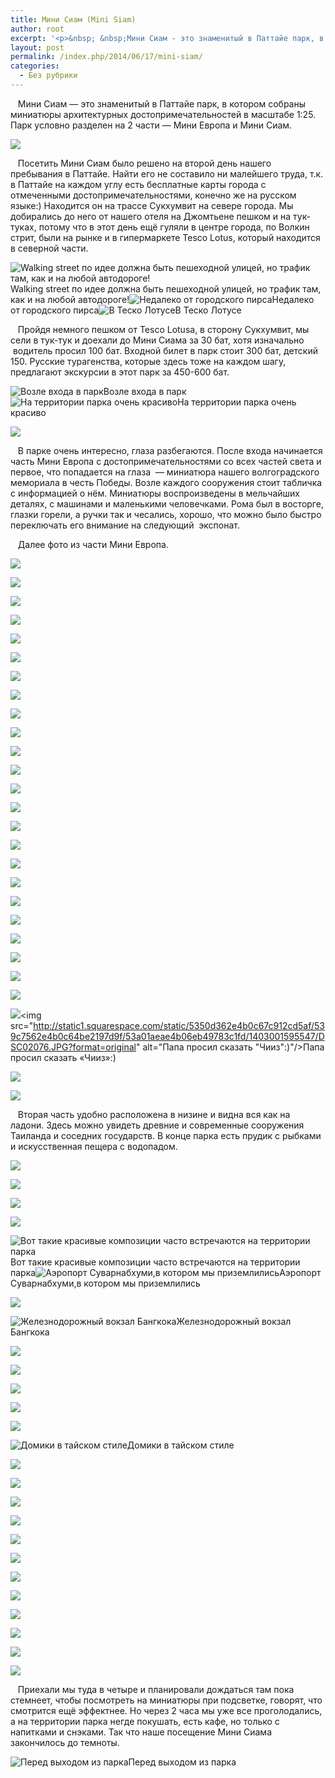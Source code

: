 ```yaml
---
title: Мини Сиам (Mini Siam)
author: root
excerpt: '<p>&nbsp; &nbsp;Мини Сиам - это знаменитый в Паттайе парк, в котором собраны миниатюры архитектурных достопримечательностей в масштабе 1:25. Парк условно разделен на 2 части - Мини Европа и Мини Сиам...</p>'
layout: post
permalink: /index.php/2014/06/17/mini-siam/
categories:
  - Без рубрики
---
```

&nbsp; &nbsp;Мини Сиам &#8212; это знаменитый в Паттайе парк, в котором собраны миниатюры архитектурных достопримечательностей в масштабе 1:25. Парк условно разделен на 2 части &#8212; Мини Европа и Мини Сиам.&nbsp;

![][1]

<p id="yui_3_17_2_1_1403020918107_59563">
  &nbsp; &nbsp;Посетить Мини Сиам было решено на второй день нашего пребывания в Паттайе. Найти его не составило ни малейшего труда, т.к. в Паттайе на каждом углу есть бесплатные карты города с отмеченными достопримечательностями, конечно же на русском языке:) Находится он на трассе Сукхумвит на севере города. Мы добирались до него от нашего отеля на Джомтьене пешком и на тук-туках, потому что в этот день ещё гуляли в центре города, по Волкин стрит, были на рынке и в гипермаркете Tesco Lotus, который находится в северной части.
</p>

![Walking street по идее должна быть пешеходной улицей, но трафик там, как и на любой автодороге!][2]Walking street по идее должна быть пешеходной улицей, но трафик там, как и на любой автодороге!![Недалеко от городского пирса][3]Недалеко от городского пирса![В Теско Лотусе][4]В Теско Лотусе 

&nbsp; &nbsp;Пройдя немного пешком от Tesco Lotusa, в сторону Сукхумвит, мы сели в тук-тук и доехали до Мини Сиама за 30 бат, хотя изначально &nbsp;водитель просил 100 бат. Входной билет в парк стоит 300 бат, детский 150. Русские турагенства, которые здесь тоже на каждом шагу, предлагают экскурсии в этот парк за 450-600 бат.

![Возле входа в парк][5]Возле входа в парк![На территории парка очень красиво][6]На территории парка очень красиво 

![][7]

&nbsp; &nbsp;В парке очень интересно, глаза разбегаются. После входа начинается часть Мини Европа с достопримечательностями со всех частей света и первое, что попадается на глаза &nbsp;&#8212; миниатюра нашего волгоградского мемориала в честь Победы. Возле каждого сооружения стоит табличка с информацией о нём. Миниатюры воспроизведены в мельчайших деталях, с машинами и маленькими человечками. Рома был в восторге, глазки горели, а ручки так и чесались, хорошо, что можно было быстро переключать его внимание на следующий &nbsp;экспонат.&nbsp;

&nbsp; &nbsp;Далее фото из части Мини Европа.

![][8]

![][9]

![][10]

![][11]

![][12]

![][13]

![][14]

![][15]

![][16]

![][17]

![][18]

![][19]

![][20]

![][21]

![][22]

![][23]

![][24]

![][25]

![][26]

![][27]

![][28]

![][29]

![][30]

![][31]

![][32]<img src="http://static1.squarespace.com/static/5350d362e4b0c67c912cd5af/539c7562e4b0c64be2197d9f/53a01aeae4b06eb49783c1fd/1403001595547/DSC02076.JPG?format=original" alt="Папа просил сказать "Чииз":)"/>Папа просил сказать &#171;Чииз&#187;:) 

![][33]

![][34]

<p id="yui_3_17_2_1_1402995462433_53067">
  &nbsp; &nbsp;Вторая часть удобно расположена в низине и видна вся как на ладони. Здесь можно увидеть древние и современные сооружения Таиланда и соседних государств. В конце парка есть прудик с рыбками и искусственная пещера с водопадом.
</p>

![][35]

![][36]

![][37]

![][38]

![Вот такие красивые композиции часто встречаются на территории парка][39]Вот такие красивые композиции часто встречаются на территории парка![Аэропорт Суварнабхуми,в котором мы приземлились][40]Аэропорт Суварнабхуми,в котором мы приземлились 

![][41]

![Железнодорожный вокзал Бангкока][42]Железнодорожный вокзал Бангкока 

![][43]

![][44]

![][45]

![][46]

![][47]

![Домики в тайском стиле][48]Домики в тайском стиле 

![][49]

![][50]

![][51]

![][52]

![][53]

![][54]

![][55]

![][56]

![][57]

![][58]

![][59]

![][60]

<p id="yui_3_17_2_1_1402995462433_53068">
  &nbsp; &nbsp;Приехали мы туда в четыре и планировали дождаться там пока стемнеет, чтобы посмотреть на миниатюры при подсветке, говорят, что смотрится ещё эффектнее. Но через 2 часа мы уже все проголодались, а на территории парка негде покушать, есть кафе, но только с напитками и снэками. Так что наше посещение Мини Сиама закончилось до темноты.&nbsp;
</p>

![Перед выходом из парка][61]Перед выходом из парка

 [1]: /images/2014-06-17-mini-siam/1.jpg
 [2]: /images/2014-06-17-mini-siam/2.jpg
 [3]: /images/2014-06-17-mini-siam/3.jpg
 [4]: /images/2014-06-17-mini-siam/4.jpg
 [5]: /images/2014-06-17-mini-siam/5.jpg
 [6]: /images/2014-06-17-mini-siam/6.jpg
 [7]: /images/2014-06-17-mini-siam/7.jpg
 [8]: /images/2014-06-17-mini-siam/8.jpg
 [9]: /images/2014-06-17-mini-siam/9.jpg
 [10]: /images/2014-06-17-mini-siam/10.jpg
 [11]: /images/2014-06-17-mini-siam/11.jpg
 [12]: /images/2014-06-17-mini-siam/12.jpg
 [13]: /images/2014-06-17-mini-siam/13.jpg
 [14]: /images/2014-06-17-mini-siam/14.jpg
 [15]: /images/2014-06-17-mini-siam/15.jpg
 [16]: /images/2014-06-17-mini-siam/16.jpg
 [17]: /images/2014-06-17-mini-siam/17.jpg
 [18]: /images/2014-06-17-mini-siam/18.jpg
 [19]: /images/2014-06-17-mini-siam/19.jpg
 [20]: /images/2014-06-17-mini-siam/20.jpg
 [21]: /images/2014-06-17-mini-siam/21.jpg
 [22]: /images/2014-06-17-mini-siam/22.jpg
 [23]: /images/2014-06-17-mini-siam/23.jpg
 [24]: /images/2014-06-17-mini-siam/24.jpg
 [25]: /images/2014-06-17-mini-siam/25.jpg
 [26]: /images/2014-06-17-mini-siam/26.jpg
 [27]: /images/2014-06-17-mini-siam/27.jpg
 [28]: /images/2014-06-17-mini-siam/28.jpg
 [29]: /images/2014-06-17-mini-siam/29.jpg
 [30]: /images/2014-06-17-mini-siam/30.jpg
 [31]: /images/2014-06-17-mini-siam/31.jpg
 [32]: /images/2014-06-17-mini-siam/32.jpg
 [33]: /images/2014-06-17-mini-siam/33.jpg
 [34]: /images/2014-06-17-mini-siam/34.jpg
 [35]: /images/2014-06-17-mini-siam/35.jpg
 [36]: /images/2014-06-17-mini-siam/36.jpg
 [37]: /images/2014-06-17-mini-siam/37.jpg
 [38]: /images/2014-06-17-mini-siam/38.jpg
 [39]: /images/2014-06-17-mini-siam/39.jpg
 [40]: /images/2014-06-17-mini-siam/40.jpg
 [41]: /images/2014-06-17-mini-siam/41.jpg
 [42]: /images/2014-06-17-mini-siam/42.jpg
 [43]: /images/2014-06-17-mini-siam/43.jpg
 [44]: /images/2014-06-17-mini-siam/44.jpg
 [45]: /images/2014-06-17-mini-siam/45.jpg
 [46]: /images/2014-06-17-mini-siam/46.jpg
 [47]: /images/2014-06-17-mini-siam/47.jpg
 [48]: /images/2014-06-17-mini-siam/48.jpg
 [49]: /images/2014-06-17-mini-siam/49.jpg
 [50]: /images/2014-06-17-mini-siam/50.jpg
 [51]: /images/2014-06-17-mini-siam/51.jpg
 [52]: /images/2014-06-17-mini-siam/52.jpg
 [53]: /images/2014-06-17-mini-siam/53.jpg
 [54]: /images/2014-06-17-mini-siam/54.jpg
 [55]: /images/2014-06-17-mini-siam/55.jpg
 [56]: /images/2014-06-17-mini-siam/56.jpg
 [57]: /images/2014-06-17-mini-siam/57.jpg
 [58]: /images/2014-06-17-mini-siam/58.jpg
 [59]: /images/2014-06-17-mini-siam/59.jpg
 [60]: /images/2014-06-17-mini-siam/60.jpg
 [61]: /images/2014-06-17-mini-siam/61.jpgmini-siam/59.jpg
 [60]: /images/2014-06-17-mini-siam/60.jpg
 [61]: /images/2014-06-17-mini-siam/61.jpg